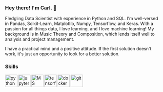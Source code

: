 ### Hey there! I'm Carl. 👋

Fledgling Data Scientist with experience in Python and SQL. I'm well-versed in Pandas, Scikit-Learn, Matplotlib, Numpy, Tensorflow, and Keras. With a passion for all things data, I love learning, and I love machine learning! My background is in Music Theory and Composition, which lends itself well to analysis and project management.

I have a practical mind and a positive attitude. If the first solution doesn't work, it's just an opportunity to look for a better solution.

### Skills

<img src='https://cdn.jsdelivr.net/gh/devicons/devicon/icons/python/python-original-wordmark.svg' alt='python' align='left' width='40' height='40'>
<img src='https://cdn.jsdelivr.net/gh/devicons/devicon/icons/jupyter/jupyter-original-wordmark.svg' alt='jupyter' align='left' width='40' height='40'>
<img src='https://cdn.jsdelivr.net/gh/devicons/devicon/icons/microsoftsqlserver/microsoftsqlserver-plain-wordmark.svg' alt='MS SQL Server' align='left' width='40' height='40'>
<img src='https://cdn.jsdelivr.net/gh/devicons/devicon/icons/tensorflow/tensorflow-original.svg' alt='tensorflow' align='left' width='40' height='40'>
<img src='https://cdn.jsdelivr.net/gh/devicons/devicon/icons/docker/docker-plain-wordmark.svg' alt='docker' align='left' width='40' height='40'>
<img src='https://cdn.jsdelivr.net/gh/devicons/devicon/icons/git/git-original-wordmark.svg' alt='git' align='left' width='40' height='40'>

<!--
**katmandoone/katmandoone** is a ✨ _special_ ✨ repository because its `README.md` (this file) appears on your GitHub profile.

Here are some ideas to get you started:

- 🔭 I’m currently working on ...
- 🌱 I’m currently learning ...
- 👯 I’m looking to collaborate on ...
- 🤔 I’m looking for help with ...
- 💬 Ask me about ...
- 📫 How to reach me: ...
- 😄 Pronouns: ...
- ⚡ Fun fact: ...
-->
